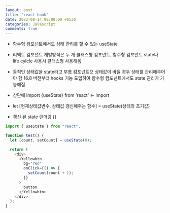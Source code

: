 ```yaml
---
layout: post
title: "react hook"
date: 2022-08-14 00:00:00 +0530
categories: Javascript
comments: true
---
```


- 함수형 컴포넌트에서도 상태 관리를 할 수 있는 useState

- 리액트 컴포넌트 개발방식은 두 개 클래스형 컴포넌트, 함수형 컴포넌트
  state나 life cylcle 사용시 클래스형 사용해옴

- 동적인 상태값을 state라고 부름 컴포넌트으 상태값이 바뀔 경우 상태를 관리해주어야 함
  16.8 버전부터 hooks 기능 도입하여 함수형 컴포넌트에서도 state 관리가 가능해짐

- 상단에 import {useState} from 'react' <- import

- let [현재상태값변수, 상태값 갱신해주는 함수] = useState(상태의 초기값)

- 갱신 된 state 렌더링 {}

```javascript
import { useState } from "react";

function test() {
  let [count, setCount] = useState(0);

  return (
    <div>
      <Yellowbtn
        bg="red"
        onClick={() => {
          setCount(count + 1);
        }}
      >
        button
      </Yellowbtn>
    </div>
  );
}
```
